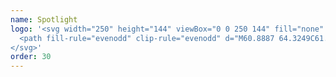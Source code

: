 ```yaml
---
name: Spotlight
logo: '<svg width="250" height="144" viewBox="0 0 250 144" fill="none" xmlns="http://www.w3.org/2000/svg">
  <path fill-rule="evenodd" clip-rule="evenodd" d="M60.8887 64.3249C61.5568 63.6544 62.0426 62.8316 62.1034 61.7344V61.1859C62.0123 60.1802 61.5264 59.2049 60.7673 58.5344C59.9778 57.803 58.915 57.4373 57.8522 57.4983C56.7286 57.5897 55.9999 57.9859 55.3318 58.6259L55.1496 58.8087C53.6921 60.424 53.7832 62.923 55.3926 64.3858C56.1213 65.0868 57.1234 65.483 58.1558 65.4525C59.1883 65.4525 60.16 65.0563 60.8887 64.3249ZM76.5877 77.0334L77.772 74.7477C78.8044 72.7363 78.8044 70.3896 77.772 68.4087L76.5877 66.123C76.2234 65.4525 76.0108 64.7211 75.8893 63.9897L75.4946 61.4601C75.1606 59.2659 73.7941 57.3459 71.79 56.3402L69.5126 55.1821C68.8142 54.8468 68.2068 54.4202 67.6906 53.8716L65.8991 52.0431C64.3504 50.4583 62.1034 49.7269 59.917 50.0926L57.3967 50.5193C56.6376 50.6412 55.8784 50.6412 55.1496 50.5193L52.6293 50.0926C50.443 49.7269 48.2263 50.4583 46.6473 52.0431L44.8557 53.8716C44.3091 54.3897 43.7018 54.8468 43.0338 55.1821L40.7563 56.3402C38.7522 57.3459 37.3858 59.2354 37.0517 61.4601L36.657 63.9897C36.5355 64.7211 36.2926 65.4525 35.9586 66.123L34.7743 68.4087C33.7419 70.3896 33.7419 72.7668 34.7743 74.7477L35.9586 77.0334C36.323 77.7039 36.5355 78.4353 36.657 79.1667L37.0517 81.6962C37.3858 83.921 38.7522 85.8105 40.7563 86.8162L43.0338 87.9743C43.7322 88.3095 44.3395 88.7362 44.8557 89.2847L46.6473 91.1133C48.1959 92.6981 50.443 93.4295 52.6293 93.0638L55.1496 92.6371C55.9088 92.5152 56.6679 92.5152 57.3967 92.6371L59.917 93.0638C62.1034 93.4295 64.32 92.6981 65.8991 91.1133L67.6906 89.2847C68.2372 88.7667 68.8445 88.3095 69.5126 87.9743L71.79 86.8162C73.7637 85.8105 75.1606 83.8905 75.4946 81.6962L75.8893 79.1667C76.0108 78.4353 76.2537 77.7039 76.5877 77.0334ZM63.6216 58.6868C64.0164 59.4183 64.229 60.2411 64.2593 61.0944C64.3808 62.7401 63.8038 64.3858 62.7107 65.6049C61.4657 66.9458 59.583 67.9211 57.093 67.5554C55.8177 67.3725 54.7853 66.7325 53.9654 66.0315C52.8722 65.0868 52.1131 63.5935 51.9613 61.8868C51.8398 60.2106 52.3864 58.5649 53.5099 57.3459C54.4209 56.3402 55.6355 55.6392 56.9716 55.3954C57.1361 55.3541 57.2866 55.3408 57.4421 55.3271C57.5163 55.3205 57.5915 55.3138 57.67 55.304C60.1296 55.1211 62.4981 56.4621 63.6216 58.6868ZM46.8902 73.3001C46.6701 73.4296 46.4499 73.5591 46.2222 73.681C46.1007 73.7725 45.9489 73.8639 45.797 73.8944C45.3797 70.0751 44.9424 66.1561 44.5175 62.347C44.4168 61.4449 44.3169 60.549 44.218 59.6621C44.7039 59.144 45.2505 58.6564 45.8578 58.2297C46.1614 58.0164 46.4954 57.8335 46.8295 57.6811C47.4671 57.4068 48.3477 57.1935 49.1069 57.4678C49.5624 57.6811 49.9571 57.9859 50.2304 58.3821C51.111 59.4792 51.2932 61.4601 50.8377 63.1668C50.2608 65.2697 48.9551 66.763 47.1331 67.5249C47.2546 69.1706 47.4064 71.121 47.5582 72.9191C47.3305 73.041 47.1104 73.1706 46.8902 73.3001ZM46.9314 59.9965C46.7664 60.0941 46.4924 60.2562 46.4651 60.3935C46.4651 60.4697 46.4727 60.5459 46.4803 60.6221C46.4879 60.6982 46.4954 60.7744 46.4954 60.8506C46.5181 61.0437 46.5449 61.241 46.5713 61.4346C46.6156 61.7606 46.6586 62.0763 46.6776 62.3439C46.7497 62.9589 46.8004 63.5953 46.8488 64.2021C46.8819 64.6179 46.9139 65.0198 46.9509 65.3916C48.1048 64.9344 48.7729 63.9897 48.8943 62.5268C48.9247 62.1001 48.9247 61.643 48.8943 61.2163C48.8336 60.3935 48.621 59.6621 47.7708 59.6925C47.4975 59.6925 47.2242 59.8144 46.9813 59.9668C46.9663 59.9759 46.9495 59.9858 46.9314 59.9965ZM43.5803 69.8106C43.9144 70.542 44.1877 71.3039 44.3699 72.0658C44.9468 74.8391 44.1877 77.6429 42.9427 79.441C42.6997 79.7458 42.4568 80.0505 42.1835 80.3248C42.1658 80.3426 42.1469 80.3628 42.1275 80.3834C42.0474 80.4687 41.9591 80.5627 41.9102 80.5381C41.8495 80.5077 41.7888 80.3248 41.7584 80.2334C41.439 79.6214 41.1751 79.0651 40.8871 78.4579L40.8474 78.3743C40.7867 78.2829 40.726 78.161 40.6956 78.0696C40.6956 78.0221 40.8429 77.8823 40.9511 77.7795C40.9819 77.7503 41.0095 77.7241 41.0296 77.7039C41.8191 76.8201 42.4265 75.7839 42.5479 74.321C42.6086 73.5591 42.3961 72.7363 42.1835 72.0049C41.971 71.3344 41.6977 70.6639 41.3637 70.0239C41.3185 69.9333 41.2731 69.8434 41.2278 69.7539C40.7863 68.8804 40.3616 68.0402 40.3616 66.8239C40.3616 64.6297 41.4244 63.1668 42.9427 62.3439C43.0793 62.7706 43.2008 63.1973 43.3222 63.624C43.4437 64.0506 43.5652 64.4773 43.7018 64.9039C43.0034 65.422 42.7908 66.3973 42.9123 67.4944C43.0034 68.3172 43.2463 69.0791 43.5803 69.8106ZM51.2021 69.5668C50.7466 71.4868 50.1393 73.3458 49.5016 75.1744C48.6514 77.5515 47.7101 79.8981 46.6169 82.1838C47.4914 82.964 48.5214 83.5882 49.5514 84.2123C49.8089 84.3683 50.0664 84.5244 50.3215 84.6829C50.0585 85.1448 49.7797 85.5908 49.4965 86.0439C49.3873 86.2186 49.2775 86.3943 49.1676 86.5724C47.0724 85.5362 45.1594 84.3172 43.6714 82.6715C44.8861 80.5991 46.0703 78.4048 47.0117 76.0582C47.953 73.7115 48.8032 71.182 49.1373 68.3477C49.6624 68.172 50.2 68.0214 50.7341 67.8717C51.0339 67.7876 51.3325 67.7039 51.6272 67.6163C51.6696 67.6375 51.6529 67.7181 51.6389 67.7855C51.6328 67.8148 51.6272 67.8417 51.6272 67.8601C51.5268 68.3387 51.4057 68.7965 51.281 69.2679C51.2548 69.3668 51.2284 69.4663 51.2021 69.5668ZM53.1436 69.5074C53.5591 69.7135 53.9815 69.9229 54.3601 70.1763C54.0868 71.3039 53.7528 72.4315 53.3884 73.5287C53.3109 73.7763 53.235 74.0239 53.1592 74.2711C52.9085 75.0889 52.6591 75.9025 52.356 76.6982C52.1338 77.29 51.926 77.8794 51.7198 78.4644C51.1934 79.9579 50.6772 81.4223 49.9571 82.8238C49.6556 82.6726 49.3726 82.5027 49.0928 82.3348C48.8653 82.1983 48.64 82.063 48.4085 81.94C48.6332 81.3095 48.8593 80.681 49.0852 80.0531C50.3551 76.523 51.6193 73.0091 52.5989 69.2315C52.7762 69.3252 52.9592 69.4159 53.1436 69.5074ZM58.8542 81.361V83.1895C58.8542 83.4417 58.8559 83.7144 58.8577 84.0018C58.8635 84.9301 58.8702 86.0128 58.8239 87.06C58.7886 87.0754 58.7533 87.0908 58.7181 87.1062C58.0575 87.3951 57.416 87.6757 56.6376 87.7914C54.4816 88.0962 53.4188 86.8771 52.8722 85.4448C52.7204 85.0486 52.5989 84.6219 52.5078 84.1953C52.2953 82.8543 52.2953 81.5134 52.4471 80.0505C52.6597 78.1305 52.9633 76.3934 53.6314 74.9001C53.6921 74.7782 53.7494 74.6563 53.8068 74.5344C53.9215 74.2906 54.0362 74.0467 54.1779 73.8029C54.7549 72.7972 55.5444 71.9134 56.4554 71.182C57.093 70.6639 57.7914 70.2677 58.5506 69.9934C58.5622 69.9934 58.5738 69.989 58.5837 69.9852C58.5997 69.979 58.6113 69.9746 58.6113 69.9934C58.672 70.1153 58.672 70.4506 58.672 70.7249C58.7024 71.3039 58.7328 72.0048 58.7328 72.5229C57.4878 72.8887 56.6072 73.742 55.9695 74.7477C55.2711 75.8448 54.8156 77.0639 54.6031 78.3439C54.269 80.2029 53.9957 82.9762 54.846 84.6829C55.0889 85.1705 55.5444 85.7495 56.1213 85.8105C56.6376 85.8714 57.0323 85.6276 57.1234 85.2619C57.1693 85.0778 57.1632 84.8416 57.1574 84.6189C57.1556 84.5466 57.1538 84.4758 57.1538 84.4086V81.94C56.9523 81.94 56.7037 81.9558 56.4472 81.972C56.0852 81.9949 55.7073 82.0188 55.4229 82.001C55.463 81.5789 55.4766 81.1568 55.49 80.7434C55.4969 80.53 55.5037 80.319 55.514 80.1115C56.6072 79.9591 57.7003 79.8372 58.8239 79.7153C58.8542 80.4772 58.8542 80.9648 58.8542 81.361ZM65.2738 72.5319C65.3133 73.3113 65.3532 74.0989 65.4436 74.8696C65.6258 76.5153 65.9598 78.161 66.4153 79.7762C66.4665 79.9475 66.5171 80.1182 66.5675 80.2882C66.8759 81.3286 67.1777 82.3465 67.5692 83.3419C67.3262 83.5492 67.093 83.7661 66.8598 83.9831C66.51 84.3086 66.1602 84.6341 65.7776 84.9267C65.7051 84.7197 65.6324 84.5131 65.5597 84.3068C64.8409 82.2658 64.1292 80.245 63.7431 77.9477C63.3627 78.1004 62.9941 78.277 62.6226 78.4551C62.401 78.5613 62.1784 78.6681 61.9515 78.7705C62.0374 80.6095 61.9883 82.3672 61.9316 84.4013C61.9281 84.5246 61.9246 84.6489 61.9212 84.7743C61.9212 85.0718 61.9139 85.3475 61.9065 85.6298C61.8988 85.9259 61.8908 86.2292 61.8908 86.5724C61.5568 86.7857 61.2228 86.9686 60.8584 87.121C60.7206 87.1901 60.5872 87.2635 60.4549 87.3364C60.2371 87.4564 60.0222 87.5747 59.7956 87.6695C59.7956 87.4289 59.795 87.1841 59.7944 86.936C59.7906 85.4245 59.7866 83.7937 59.917 82.2753C59.969 81.7533 59.9815 81.2213 59.9938 80.6908C60.0032 80.2921 60.0124 79.8942 60.0385 79.5019C60.0689 79.0753 60.0689 78.6181 60.0689 78.1915C60.0385 76.6677 59.9474 75.1439 59.7956 73.6201C59.6741 72.6448 59.5526 71.6696 59.4008 70.6334C59.7014 70.5237 59.9897 70.4079 60.2795 70.2914C60.6338 70.149 60.9904 70.0056 61.3746 69.8715C61.496 72.0963 61.6479 74.0467 61.8604 76.2105C62.1185 76.1039 62.3766 75.982 62.6348 75.8601C62.8929 75.7382 63.151 75.6163 63.4091 75.5096C63.3969 74.7624 63.37 73.9562 63.3421 73.1225C63.3007 71.8819 63.2573 70.5806 63.2573 69.323V68.9572C63.318 68.8658 63.4091 68.8049 63.5002 68.7439C63.8078 68.5002 64.1413 68.2564 64.4685 68.0173C64.755 67.808 65.0366 67.6021 65.2917 67.403C65.231 68.8658 65.2006 70.2677 65.231 71.7306C65.2466 71.996 65.2601 72.2635 65.2738 72.5319ZM70.9925 67.4398C70.7503 67.5786 70.5037 67.7199 70.2413 67.8296C69.968 66.9154 69.5429 66.062 69.0267 65.3001C68.3283 67.6773 68.4194 70.4506 68.6623 73.0106C68.7231 73.6506 68.8445 74.2906 68.9963 74.9001C69.3911 76.6982 69.9073 78.3743 70.6968 79.7762C70.4387 80.1267 70.1654 80.4619 69.8921 80.7972C69.6188 81.1324 69.3456 81.4677 69.0874 81.8181C68.9767 81.707 68.9144 81.5634 68.8535 81.4228C68.8309 81.3707 68.8084 81.319 68.7838 81.2696C68.5829 80.8664 68.4149 80.4302 68.2434 79.9854C68.1816 79.825 68.1194 79.6635 68.055 79.5019C67.7514 78.6791 67.5084 77.8562 67.2959 77.0029C66.8708 75.2658 66.5064 73.4982 66.3545 71.5477C66.2331 69.7192 66.3242 67.8601 66.6278 66.0315C66.7797 65.0868 66.9619 64.203 67.2048 63.3192C67.2172 63.2819 67.2296 63.2458 67.2417 63.2105C67.289 63.0729 67.3324 62.9466 67.3566 62.8011C67.3566 62.7097 67.1744 62.4963 67.0833 62.4049C66.5671 61.7954 66.1116 61.2773 65.5347 60.6982C65.4924 60.6558 65.4436 60.6134 65.3913 60.5679C65.3308 60.5154 65.2657 60.4588 65.2007 60.3935C65.0792 60.3021 64.9577 60.1802 64.8666 60.0582C64.8666 59.9754 64.9648 59.8222 65.0468 59.6943C65.0854 59.6339 65.1205 59.5792 65.1399 59.5402C65.4132 59.083 65.7472 58.6259 66.0813 58.1992C66.0813 58.1992 66.1116 58.1687 66.1116 58.1992C67.5084 59.2354 68.7231 60.4849 69.7859 61.8868C70.879 63.2887 71.6382 64.9344 72.2758 66.7325L71.2738 67.2811C71.1802 67.3323 71.0867 67.3859 70.9925 67.4398ZM96.629 64.6297L94.8678 63.563C93.7746 62.8925 92.9851 62.222 92.4993 61.5516C92.0438 60.8811 91.7705 60.0887 91.8009 59.2963C91.8009 58.0164 92.2563 56.9802 93.1369 56.1878C94.0175 55.3954 95.1714 54.9992 96.5683 54.9992C97.9043 54.9992 99.1797 55.3954 100.273 56.1268V58.7783C99.0886 57.6506 97.8436 57.1021 96.5075 57.1021C95.7484 57.1021 95.1411 57.2849 94.6249 57.6202C94.1694 57.9249 93.8961 58.4125 93.8961 58.9611C93.8961 59.4792 94.1086 59.9668 94.4427 60.3325C94.8071 60.7592 95.384 61.2163 96.1735 61.6735L97.9347 62.7401C99.9085 63.9287 100.911 65.422 100.911 67.2506C100.911 68.5611 100.485 69.5972 99.6048 70.4201C98.7242 71.2429 97.6007 71.6391 96.2039 71.6391C94.6249 71.6391 93.0762 71.121 91.8312 70.1458V67.1896C93.0762 68.7744 94.5338 69.5668 96.1735 69.5668C96.8415 69.5972 97.4792 69.3839 97.9954 68.9573C98.4509 68.5915 98.7242 68.0125 98.7242 67.4334C98.7546 66.4582 98.0562 65.5135 96.629 64.6297ZM103.856 71.4258V55.1821H108.988C110.536 55.1821 111.751 55.6088 112.692 56.4316C113.603 57.2545 114.059 58.3821 114.059 59.8144C114.059 60.6982 113.816 61.582 113.36 62.3135C112.905 63.0449 112.207 63.5935 111.417 63.8982C110.597 64.2335 109.413 64.3858 107.895 64.3858H106.194V71.4258H103.856ZM108.563 57.2545H106.164V62.344H108.715C109.656 62.344 110.385 62.1306 110.901 61.6735C111.417 61.2163 111.66 60.6068 111.66 59.7535C111.66 58.0773 110.628 57.2545 108.563 57.2545ZM124.474 54.9688C126.964 54.9688 129.059 55.7611 130.73 57.3459C132.4 58.9306 133.22 60.9116 133.22 63.3192C133.22 65.7268 132.369 67.7077 130.699 69.262C129.029 70.8163 126.903 71.6087 124.353 71.6087C121.924 71.6087 119.889 70.8163 118.249 69.262C116.61 67.7077 115.82 65.7268 115.82 63.3497C115.82 60.9116 116.64 58.9306 118.28 57.3154C119.919 55.7611 121.984 54.9688 124.474 54.9688ZM124.565 57.163C122.713 57.163 121.195 57.7421 120.01 58.9002C118.826 60.0583 118.219 61.5516 118.219 63.3497C118.219 65.0868 118.826 66.5496 120.01 67.7077C121.195 68.8658 122.713 69.4449 124.505 69.4449C126.296 69.4449 127.814 68.8658 129.029 67.6773C130.244 66.4887 130.851 65.0258 130.821 63.2582C130.851 61.6125 130.183 60.0278 128.999 58.9306C127.814 57.7725 126.327 57.163 124.565 57.163ZM133.614 55.1821H147.127V57.2545H141.479V71.4563H139.141V57.2545H133.584V55.1821H133.614ZM149.799 55.1821H152.107V69.2925H159.395V71.3953H149.799V55.1821ZM161.945 55.1821H164.253V71.4258H161.945V55.1821ZM177.067 63.4411H182.503V70.3287C180.651 71.182 178.616 71.6087 176.582 71.6391C173.909 71.6391 171.753 70.8468 170.144 69.2925C168.535 67.7382 167.745 65.7877 167.745 63.4716C167.745 61.0335 168.565 59.0221 170.235 57.4068C171.905 55.7916 173.97 54.9992 176.46 54.9992C177.341 54.9992 178.221 55.0907 179.072 55.2735C180.134 55.5478 181.167 55.9135 182.169 56.3706V58.7478C180.225 57.6202 178.312 57.0716 176.43 57.0716C174.669 57.0716 173.181 57.6811 171.966 58.9002C170.782 60.0583 170.114 61.6735 170.144 63.3497C170.144 65.2087 170.751 66.702 171.966 67.8601C173.181 69.0182 174.729 69.6277 176.642 69.6277C177.584 69.6277 178.677 69.4144 179.952 68.9877L180.165 68.9268V65.5439H177.037L177.067 63.4411ZM197.746 55.1821H200.054V71.4258H197.746V64.3554H188.667V71.4258H186.359V55.1821H188.667V62.1916H197.746V55.1821ZM202.757 55.1821H216.269V57.2545H210.621V71.4563H208.283V57.2545H202.726L202.757 55.1821ZM94.3516 86.6333C94.716 86.6638 95.05 86.6943 95.384 86.7552C95.4144 86.9686 95.4144 87.1819 95.3536 87.3952H92.1045C92.1349 87.1819 92.1956 86.9686 92.2867 86.7552L92.42 86.7307C92.703 86.6784 92.9693 86.6292 93.2584 86.6029L93.8961 79.8677H92.1045C92.0438 80.1419 91.9223 80.6905 91.8616 80.8734L91.8615 80.8734C91.6186 80.9038 91.3757 80.9343 91.1328 80.9343L91.315 79.1362H97.6311L97.4489 80.9953C97.2059 80.9953 96.9934 80.9648 96.7505 80.9038C96.7201 80.5686 96.6897 80.2029 96.6897 79.8677H94.8678L94.3516 86.6333ZM104.737 84.9572V85.3229C104.737 86.2981 105.071 86.7857 105.708 86.7857C106.346 86.7552 106.953 86.5724 107.5 86.2371C107.5 86.4505 107.439 86.6943 107.348 86.9076C106.771 87.3952 106.042 87.6695 105.283 87.6695C104.22 87.6695 103.674 86.9076 103.674 85.6581C103.674 84.6219 103.917 83.4638 104.554 82.6715C105.071 82.0619 105.799 81.6962 106.619 81.6962C107.47 81.6962 107.986 82.1838 107.986 83.0067C107.986 83.86 107.409 84.8353 104.737 84.9572ZM105.192 83.0067C104.98 83.4029 104.858 83.8295 104.797 84.2562C106.741 84.1953 107.014 83.5857 107.014 82.9762C107.014 82.58 106.832 82.2448 106.376 82.2448C105.89 82.2753 105.435 82.5495 105.192 83.0067ZM111.873 79.5629L111.022 79.6543C111.053 79.441 111.113 79.2277 111.235 79.0448C111.599 78.8619 111.994 78.7705 112.389 78.7705C112.541 78.7705 112.723 78.801 112.875 78.8315L112.692 80.5381C112.632 81.2086 112.51 81.9096 112.358 82.5495H112.48C112.875 81.94 113.543 81.5743 114.271 81.6048C114.97 81.6048 115.638 81.8791 115.638 83.0676C115.638 83.5588 115.459 84.7981 115.331 85.6847C115.276 86.0634 115.231 86.3777 115.213 86.5419C115.213 86.6029 115.243 86.6943 115.273 86.7552L116.184 86.6638C116.154 86.9076 116.093 87.121 116.002 87.3343C115.547 87.4867 115.091 87.5781 114.605 87.6086C114.393 87.3343 114.18 86.9381 114.18 86.7248C114.332 85.841 114.636 84.0429 114.636 83.4029C114.636 82.7629 114.362 82.3667 113.786 82.3667C113.087 82.3667 112.541 83.0067 112.358 83.4638L111.933 87.3343C111.751 87.3648 111.569 87.3952 111.356 87.3952C111.204 87.3952 111.053 87.3952 110.931 87.3343L111.873 79.5629ZM116.944 85.3229C116.913 84.4695 117.126 83.6467 117.551 82.9153C118.037 82.1229 118.857 81.6048 119.768 81.6048C120.982 81.6048 121.711 82.3972 121.711 83.8295C121.711 84.8657 121.438 85.841 120.982 86.5114C120.496 87.1819 119.737 87.6086 118.887 87.6086C117.642 87.6086 116.944 86.8162 116.944 85.3229ZM120.253 86.0848C120.587 85.5362 120.709 84.7133 120.709 83.9514C120.709 82.9762 120.345 82.3057 119.676 82.3057C119.069 82.3057 118.614 82.7019 118.34 83.2505C118.067 83.7991 117.976 84.5 117.976 85.201C117.976 86.2371 118.34 86.8771 119.008 86.8771C119.555 86.9076 119.98 86.6029 120.253 86.0848ZM124.292 82.7019C124.626 82.0315 125.324 81.6048 126.084 81.6048C126.691 81.6048 127.268 81.8181 127.389 82.7019H127.45C127.663 82.1534 128.3 81.6048 129.242 81.6048C129.94 81.6048 130.578 81.8791 130.578 83.0676C130.578 83.5613 130.397 84.8259 130.269 85.7223V85.7224C130.215 86.0987 130.171 86.4102 130.153 86.5724C130.153 86.6333 130.183 86.7248 130.213 86.7857L131.124 86.6943C131.094 86.9381 131.033 87.1514 130.942 87.3648C130.487 87.5171 130.031 87.6086 129.545 87.639C129.333 87.3648 129.12 86.9686 129.12 86.7552C129.272 85.8714 129.576 84.0429 129.576 83.4334C129.576 82.8238 129.333 82.4276 128.756 82.4276C128.179 82.4276 127.632 83.0067 127.389 83.4943L126.964 87.3952C126.782 87.4257 126.6 87.4562 126.418 87.4562C126.266 87.4562 126.144 87.4562 125.993 87.3952C126.266 85.5362 126.448 83.86 126.448 83.3419C126.448 82.7629 126.175 82.4276 125.628 82.4276C124.99 82.4276 124.444 83.0372 124.201 83.4943L123.776 87.3952C123.594 87.4257 123.411 87.4562 123.199 87.4562C123.047 87.4562 122.895 87.4562 122.774 87.3952L123.411 82.4886L122.561 82.58C122.592 82.3667 122.652 82.1534 122.774 81.9705C123.108 81.7876 123.472 81.6962 123.867 81.6962C123.988 81.6962 124.14 81.6962 124.262 81.7572L124.171 82.7324L124.292 82.7019ZM132.916 84.9572V85.3229C132.916 86.2981 133.25 86.7857 133.888 86.7857C134.525 86.7552 135.133 86.5724 135.679 86.2371C135.679 86.4505 135.618 86.6943 135.527 86.9076C134.95 87.3952 134.222 87.6695 133.462 87.6695C132.4 87.6695 131.853 86.9076 131.853 85.6581C131.853 84.6219 132.096 83.4638 132.734 82.6715C133.25 82.0619 133.979 81.6962 134.799 81.6962C135.649 81.6962 136.165 82.1838 136.165 83.0067C136.165 83.86 135.588 84.8353 132.916 84.9572ZM133.402 83.0067C133.189 83.4029 133.068 83.8295 133.007 84.2562C134.95 84.1953 135.224 83.5857 135.224 82.9762C135.224 82.58 135.041 82.2448 134.586 82.2448C134.1 82.2753 133.614 82.5495 133.402 83.0067ZM138.868 85.3229C138.837 84.4695 139.05 83.6467 139.475 82.9153C139.961 82.1229 140.781 81.6048 141.692 81.6048C142.906 81.6048 143.635 82.3972 143.635 83.8295C143.635 84.8657 143.362 85.841 142.906 86.5114C142.42 87.1819 141.661 87.6086 140.811 87.6086C139.566 87.6086 138.868 86.8162 138.868 85.3229ZM142.147 86.0848C142.481 85.5362 142.603 84.7133 142.603 83.9514C142.603 82.9762 142.238 82.3057 141.57 82.3057C140.963 82.3057 140.507 82.7019 140.234 83.2505C139.961 83.7991 139.87 84.5 139.87 85.201C139.87 86.2371 140.234 86.8771 140.902 86.8771C141.449 86.9076 141.874 86.6029 142.147 86.0848ZM147.765 81.8181C147.793 82.0483 147.768 82.2513 147.739 82.4785L147.734 82.5191H146.246L145.548 89.2238C145.454 89.2396 145.351 89.2472 145.245 89.2551H145.245H145.245C145.146 89.2624 145.043 89.2701 144.941 89.2847C144.789 89.2847 144.637 89.2848 144.485 89.2238L145.305 82.5191H144.394C144.424 82.3057 144.516 82.0924 144.607 81.8791C144.85 81.7877 145.092 81.7267 145.366 81.6657L145.457 81.0257C145.669 79.3496 146.672 78.7096 147.765 78.7096C148.159 78.7096 148.554 78.7705 148.919 78.9229C148.888 79.4105 148.767 79.8981 148.585 80.3248C148.372 80.2943 148.159 80.2334 147.947 80.1419L148.068 79.38C147.947 79.3191 147.825 79.2886 147.704 79.2886C147.157 79.2886 146.55 79.6543 146.398 80.9343L146.307 81.8181H147.765ZM153.2 82.4886C153.018 82.3667 152.805 82.3057 152.593 82.3057C152.046 82.3057 151.56 82.6105 151.287 83.0676C150.953 83.5857 150.801 84.3172 150.801 85.1705C150.801 86.2981 151.166 86.7248 151.894 86.7248C152.441 86.7248 153.23 86.42 153.625 86.2067C153.625 86.4505 153.564 86.6943 153.473 86.9076C152.896 87.3343 152.228 87.5781 151.5 87.6086C150.315 87.6086 149.738 86.7857 149.738 85.4448C149.708 84.4695 150.012 83.5248 150.558 82.7324C151.075 82.0315 151.894 81.6353 152.745 81.6353C153.23 81.6353 153.686 81.7877 154.081 82.0619C154.081 82.5496 153.959 83.0372 153.777 83.4943C153.564 83.4943 153.322 83.4334 153.109 83.3419L153.2 82.4886ZM157.876 86.7248C157.482 87.2733 156.874 87.6086 156.206 87.6086C155.326 87.6086 154.688 86.9686 154.688 85.4752C154.688 84.4695 154.961 83.4943 155.478 82.7934C155.963 82.0619 156.814 81.6048 157.694 81.6048C158.332 81.6048 158.939 81.7877 159.455 82.1534L158.878 86.5114C158.878 86.6029 158.909 86.6943 158.939 86.7552L159.85 86.6638C159.82 86.9076 159.759 87.121 159.668 87.3038C159.212 87.4562 158.727 87.5476 158.271 87.5781C158.119 87.3038 158.028 86.999 157.967 86.6943H157.876V86.7248ZM158.423 82.4276C158.18 82.3057 157.907 82.2448 157.664 82.2448C157.026 82.2448 156.51 82.641 156.206 83.1286C155.842 83.7381 155.69 84.6829 155.69 85.3533C155.69 86.3591 156.085 86.8162 156.692 86.8162C157.148 86.8162 157.664 86.481 157.937 85.9324L158.423 82.4276ZM163.707 82.3972C163.494 82.2753 163.251 82.2448 163.008 82.2448C162.553 82.2448 162.158 82.4886 162.158 82.9457C162.158 83.5092 162.649 83.8466 163.166 84.2016C163.74 84.5953 164.344 85.0106 164.344 85.78C164.344 87.0295 163.281 87.5781 162.188 87.5781C161.247 87.5781 160.518 87.2429 160.518 86.3895C160.64 86.1457 161.126 85.9629 161.49 85.9629C161.52 86.6638 161.854 86.9076 162.492 86.9076C163.008 86.9076 163.433 86.6029 163.433 86.1152C163.433 85.5815 162.969 85.2743 162.468 84.9431C161.882 84.5557 161.247 84.1354 161.247 83.281C161.247 82.3362 161.915 81.6048 163.19 81.6048C163.646 81.6048 164.132 81.6962 164.557 81.9096C164.526 82.3667 164.466 82.7934 164.344 83.22C164.101 83.22 163.889 83.1591 163.707 83.0372V82.3972ZM166.5 80.2943C166.743 80.1724 166.986 80.1115 167.259 80.1115L167.077 81.8181H168.717V82.0315C168.717 82.1838 168.687 82.3362 168.656 82.4886H166.986L166.652 85.8714C166.591 86.5114 166.743 86.8162 167.229 86.8162C167.563 86.8162 167.927 86.7248 168.231 86.6029C168.231 86.8162 168.17 87.0295 168.079 87.2429C167.654 87.4867 167.199 87.6086 166.713 87.6086C165.954 87.6086 165.62 87.1819 165.62 86.42C165.62 85.7495 165.923 83.6772 166.136 82.4886H165.286C165.316 82.2753 165.407 82.0619 165.498 81.8486C165.673 81.7735 165.868 81.719 166.05 81.6681C166.089 81.6571 166.128 81.6462 166.166 81.6353L166.5 80.2943ZM169.081 82.5495C169.112 82.3362 169.172 82.1229 169.294 81.94C169.658 81.7572 170.053 81.6657 170.478 81.6657C170.63 81.6657 170.812 81.6962 170.964 81.7267L170.357 86.5724C170.357 86.6333 170.387 86.7248 170.417 86.7857L171.328 86.6943C171.298 86.9381 171.237 87.1514 171.146 87.3648C170.691 87.5171 170.205 87.6086 169.749 87.639C169.537 87.3648 169.324 86.9686 169.324 86.7552L169.962 82.4886L169.081 82.5495ZM171.359 79.6543C171.359 80.081 171.085 80.3553 170.721 80.3553C170.296 80.3553 170.053 80.1115 170.053 79.6543C170.053 79.2886 170.326 79.0143 170.66 78.9839H170.691C171.025 78.9534 171.298 79.1972 171.328 79.5324C171.359 79.5934 171.359 79.6238 171.359 79.6543ZM173.909 82.7019C174.243 82.001 174.972 81.6048 175.731 81.6048C176.43 81.6048 177.098 81.8791 177.098 83.0676C177.098 83.5588 176.919 84.7981 176.791 85.6847L176.791 85.6872C176.736 86.0647 176.691 86.3781 176.673 86.5419C176.673 86.6029 176.703 86.6943 176.733 86.7552L177.644 86.6638C177.614 86.9076 177.553 87.121 177.462 87.3343C177.007 87.4867 176.551 87.5781 176.065 87.6086C175.853 87.3343 175.64 86.9381 175.64 86.7248C175.792 85.841 176.096 84.0429 176.096 83.4029C176.096 82.7934 175.853 82.3667 175.276 82.3667C174.608 82.3667 174.061 82.9762 173.818 83.4334L173.393 87.3343C173.211 87.3648 173.029 87.3952 172.816 87.3952C172.664 87.3952 172.513 87.3952 172.391 87.3343L173.059 82.4276L172.179 82.5191C172.209 82.3057 172.27 82.0924 172.391 81.9096C172.725 81.7267 173.09 81.6353 173.484 81.6353C173.606 81.6353 173.758 81.6353 173.879 81.6962L173.758 82.6715L173.909 82.7019ZM182.655 86.9686C182.473 88.7667 181.865 90.26 179.922 90.26C179.345 90.26 178.768 90.1381 178.221 89.9247C178.13 89.6809 178.07 89.4371 178.07 89.1933C178.07 89.0714 178.07 88.98 178.1 88.8581C178.646 89.2238 179.284 89.4067 179.922 89.4371C180.985 89.4371 181.44 88.6448 181.592 87.5476L181.616 87.4132C181.669 87.1162 181.725 86.8023 181.804 86.5114H181.683C181.288 87.0905 180.651 87.4562 179.952 87.4867C179.041 87.4867 178.404 86.8771 178.404 85.3838C178.404 84.4086 178.677 83.4334 179.193 82.7324C179.709 82.001 180.529 81.5743 181.41 81.5743C182.017 81.5743 182.655 81.7572 183.141 82.1229L182.655 86.9686ZM182.199 82.4276C181.956 82.3057 181.683 82.2448 181.41 82.2448C180.772 82.2448 180.286 82.641 179.952 83.1286C179.588 83.7076 179.436 84.6524 179.436 85.3229C179.436 86.2981 179.831 86.7552 180.468 86.7552C180.954 86.7552 181.47 86.42 181.774 85.841L182.199 82.4276ZM98.603 79.5629L97.7527 79.6543C97.7831 79.441 97.8438 79.2276 97.9653 79.0448C98.3297 78.8619 98.7244 78.7705 99.1192 78.7705C99.271 78.7705 99.4532 78.801 99.605 78.8315L99.4228 80.5381C99.3621 81.2086 99.2406 81.9095 99.0888 82.5495H99.2103C99.605 81.94 100.273 81.5743 101.002 81.6048C101.7 81.6048 102.368 81.8791 102.368 83.0676C102.368 83.5588 102.189 84.798 102.061 85.6846L102.061 85.6847L102.061 85.6857C102.007 86.0639 101.961 86.3779 101.943 86.5419C101.943 86.6028 101.974 86.6943 102.004 86.7552L102.915 86.6638C102.885 86.9076 102.824 87.1209 102.733 87.3343C102.277 87.4867 101.822 87.5781 101.336 87.6086C101.123 87.3343 100.911 86.9381 100.911 86.7248C101.063 85.8409 101.366 84.0429 101.366 83.4029C101.366 82.7629 101.093 82.3667 100.516 82.3667C99.8176 82.3667 99.271 83.0067 99.0888 83.4638L98.6637 87.3343L98.6636 87.3343C98.4814 87.3648 98.2992 87.3952 98.0867 87.3952C97.9349 87.3952 97.7831 87.3952 97.6616 87.3343L98.603 79.5629Z" fill="currentColor"></path>
</svg>'
order: 30
---
```

